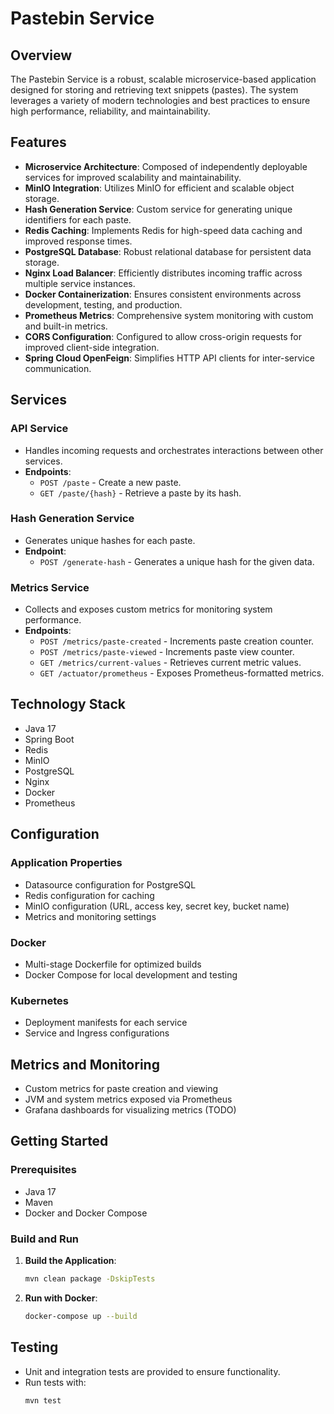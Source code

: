 # Pastebin Service

## Overview

The Pastebin Service is a robust, scalable microservice-based application designed for storing and retrieving text snippets (pastes). The system leverages a variety of modern technologies and best practices to ensure high performance, reliability, and maintainability.

## Features

- **Microservice Architecture**: Composed of independently deployable services for improved scalability and maintainability.
- **MinIO Integration**: Utilizes MinIO for efficient and scalable object storage.
- **Hash Generation Service**: Custom service for generating unique identifiers for each paste.
- **Redis Caching**: Implements Redis for high-speed data caching and improved response times.
- **PostgreSQL Database**: Robust relational database for persistent data storage.
- **Nginx Load Balancer**: Efficiently distributes incoming traffic across multiple service instances.
- **Docker Containerization**: Ensures consistent environments across development, testing, and production.
- **Prometheus Metrics**: Comprehensive system monitoring with custom and built-in metrics.
- **CORS Configuration**: Configured to allow cross-origin requests for improved client-side integration.
- **Spring Cloud OpenFeign**: Simplifies HTTP API clients for inter-service communication.

## Services

### API Service
- Handles incoming requests and orchestrates interactions between other services.
- **Endpoints**:
  - `POST /paste` - Create a new paste.
  - `GET /paste/{hash}` - Retrieve a paste by its hash.

### Hash Generation Service
- Generates unique hashes for each paste.
- **Endpoint**:
  - `POST /generate-hash` - Generates a unique hash for the given data.

### Metrics Service
- Collects and exposes custom metrics for monitoring system performance.
- **Endpoints**:
  - `POST /metrics/paste-created` - Increments paste creation counter.
  - `POST /metrics/paste-viewed` - Increments paste view counter.
  - `GET /metrics/current-values` - Retrieves current metric values.
  - `GET /actuator/prometheus` - Exposes Prometheus-formatted metrics.

## Technology Stack

- Java 17
- Spring Boot
- Redis
- MinIO
- PostgreSQL
- Nginx
- Docker
- Prometheus

## Configuration

### Application Properties
- Datasource configuration for PostgreSQL
- Redis configuration for caching
- MinIO configuration (URL, access key, secret key, bucket name)
- Metrics and monitoring settings

### Docker
- Multi-stage Dockerfile for optimized builds
- Docker Compose for local development and testing

### Kubernetes
- Deployment manifests for each service
- Service and Ingress configurations

## Metrics and Monitoring

- Custom metrics for paste creation and viewing
- JVM and system metrics exposed via Prometheus
- Grafana dashboards for visualizing metrics (TODO)

## Getting Started

### Prerequisites
- Java 17
- Maven
- Docker and Docker Compose

### Build and Run

1. **Build the Application**:
   ```sh
   mvn clean package -DskipTests

2. **Run with Docker**:
   ```sh
   docker-compose up --build

## Testing

- Unit and integration tests are provided to ensure functionality.
- Run tests with:
  ```sh
  mvn test

